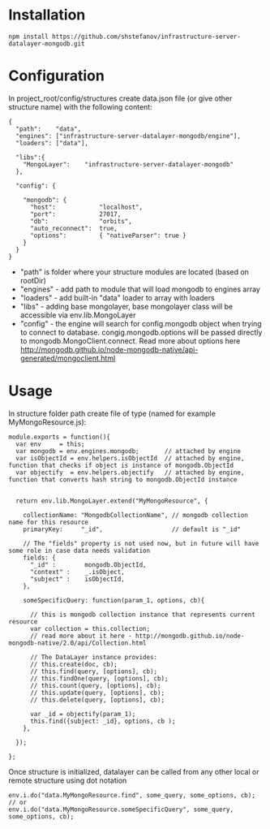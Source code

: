 Installation
============

    npm install https://github.com/shstefanov/infrastructure-server-datalayer-mongodb.git


Configuration
=============

In project_root/config/structures create data.json file (or give other structure name) with the following content:

    {
      "path":    "data", 
      "engines": ["infrastructure-server-datalayer-mongodb/engine"],
      "loaders": ["data"],

      "libs":{
        "MongoLayer":    "infrastructure-server-datalayer-mongodb"
      },

      "config": {

        "mongodb": {
          "host":            "localhost",
          "port":            27017,
          "db":              "orbits",
          "auto_reconnect":  true,
          "options":         { "nativeParser": true }
        }
      }
    }

- "path" is folder where your structure modules are located (based on rootDir)
- "engines" - add path to module that will load mongodb to engines array
- "loaders" - add built-in "data" loader to array with loaders
- "libs" - adding base mongolayer, base mongolayer class will be accessible via env.lib.MongoLayer
- "config" - the engine will search for config.mongodb object when trying to connect to database. congig.mongodb.options will be passed directly to mongodb.MongoClient.connect. Read more about options here http://mongodb.github.io/node-mongodb-native/api-generated/mongoclient.html


Usage
=====

In structure folder path create file of type (named for example MyMongoResource.js):

    module.exports = function(){
      var env     = this;
      var mongodb = env.engines.mongodb;       // attached by engine
      var isObjectId = env.helpers.isObjectId  // attached by engine, function that checks if object is instance of mongodb.ObjectId
      var objectify  = env.helpers.objectify   // attached by engine, function that converts hash string to mongodb.ObjectId instance


      return env.lib.MongoLayer.extend("MyMongoResource", {
        
        collectionName: "MongodbCollectionName", // mongodb collection name for this resource
        primaryKey:     "_id",                   // default is "_id"

        // The "fields" property is not used now, but in future will have some role in case data needs validation
        fields: {
          "_id" :        mongodb.ObjectId,
          "context" :    _.isObject,
          "subject" :    isObjectId,
        },

        someSpecificQuery: function(param_1, options, cb){
          
          // this is mongodb collection instance that represents current resource
          var collection = this.collection;
          // read more about it here - http://mongodb.github.io/node-mongodb-native/2.0/api/Collection.html

          // The DataLayer instance provides:
          // this.create(doc, cb);
          // this.find(query, [options], cb);
          // this.findOne(query, [options], cb);
          // this.count(query, [options], cb);
          // this.update(query, [options], cb);
          // this.delete(query, [options], cb);

          var _id = objectify(param_1);
          this.find({subject: _id}, options, cb );
        },

      });

    };

Once structure is initialized, datalayer can be called from any other local or remote structure using dot notation

    env.i.do("data.MyMongoResource.find", some_query, some_options, cb);
    // or
    env.i.do("data.MyMongoResource.someSpecificQuery", some_query, some_options, cb);

